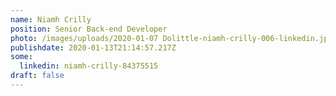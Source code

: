 ```yaml
---
name: Niamh Crilly
position: Senior Back-end Developer
photo: /images/uploads/2020-01-07 Dolittle-niamh-crilly-006-linkedin.jpg
publishdate: 2020-01-13T21:14:57.217Z
some:
  linkedin: niamh-crilly-84375515
draft: false
---
```


